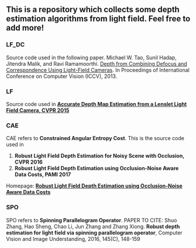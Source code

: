 ## This is a repository which collects some depth estimation algorithms from light field. Feel free to add more!

### LF_DC
Source code used in the following paper.
Michael W. Tao, Sunil Hadap, Jitendra Malik, and Ravi Ramamoorthi. [Depth from Combining Defocus and Correspondence Using Light-Field Cameras](http://graphics.berkeley.edu/papers/Tao-DFC-2013-12/). In Proceedings of International Conference on Computer Vision (ICCV), 2013.

### LF

Source code used in **[Accurate Depth Map Estimation from a Lenslet Light Field Camera, CVPR 2015](https://sites.google.com/site/hgjeoncv/home/depthfromlf_cvpr15)**

### CAE

CAE refers to **Constrained Angular Entropy Cost**. This is the source code used in
1. **Robust Light Field Depth Estimation for Noisy Scene with Occlusion, CVPR 2016**
2. **Robust Light Field Depth Estimation using Occlusion-Noise Aware Data Costs, PAMI 2017**

Homepage: **[Robust Light Field Depth Estimation using Occlusion-Noise Aware Data Costs](http://image.inha.ac.kr/lfdepth/)**

### SPO

SPO refers to **Spinning Parallelogram Operator**.
PAPER TO CITE:
Shuo Zhang, Hao Sheng, Chao Li, Jun Zhang and Zhang Xiong.
**Robust depth estimation for light field via spinning parallelogram operator**, Computer Vision and Image Understanding, 2016, 145(C), 148-159